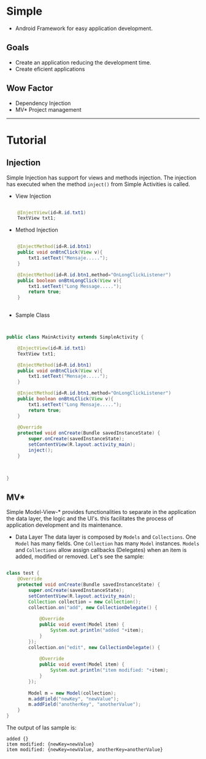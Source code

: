 Simple
======

* Android Framework for easy application development.

Goals
-----

* Create an application reducing the development time.
* Create eficient applications


Wow Factor
----------

* Dependency Injection
* MV* Project management

_______________________________________________________________________

Tutorial
========

Injection
---------

Simple Injection has support for views and methods injection. The injection 
has executed when the method ```inject()``` from Simple Activities is called.

* View Injection

```java

	@InjectView(id=R.id.txt1)
	TextView txt1;

```

* Method Injection

```java

	@InjectMethod(id=R.id.btn1)
	public void onBtnClick(View v){
		txt1.setText("Mensaje.....");
	}

	@InjectMethod(id=R.id.btn1,method="OnLongClickListener")
	public boolean onBtnLongClick(View v){
		txt1.setText("Long Message.....");
		return true;
	}
	
```

* Sample Class

```java


public class MainActivity extends SimpleActivity {

	@InjectView(id=R.id.txt1)
	TextView txt1;

	@InjectMethod(id=R.id.btn1)
	public void onBtnClick(View v){
		txt1.setText("Mensaje.....");
	}

	@InjectMethod(id=R.id.btn1,method="OnLongClickListener")
	public boolean onBtnLClick(View v){
		txt1.setText("Long Mensaje.....");
		return true;
	}
	
	@Override
	protected void onCreate(Bundle savedInstanceState) {
		super.onCreate(savedInstanceState);
		setContentView(R.layout.activity_main);
		inject();
	}

	

}

```



MV*
---
Simple Model-View-* provides functionalities to separate in the application the data layer,
the logic and the UI's. this facilitates the process of application development and its maintenance.

* Data Layer
The data layer is composed by ```Models``` and ```Collections```. One ```Model``` has many fields.
One ```Collection``` has many ```Model``` instances.
```Models``` and ```Collections``` allow assign callbacks (Delegates) when an item is added, modified or removed.
Let's see the sample:

```java

class test {
    @Override
	protected void onCreate(Bundle savedInstanceState) {
		super.onCreate(savedInstanceState);
		setContentView(R.layout.activity_main);
		Collection collection = new Collection();
		collection.on("add", new CollectionDelegate() {
			
			@Override
			public void event(Model item) {
				System.out.println("added "+item);
			}
		});
		collection.on("edit", new CollectionDelegate() {
			
			@Override
			public void event(Model item) {
				System.out.println("item modified: "+item);
			}
		});
		
		Model m = new Model(collection);
		m.addField("newKey", "newValue");
		m.addField("anotherKey", "anotherValue");
    }
}

```

The output of las sample is:

```
added {}
item modified: {newKey=newValue}
item modified: {newKey=newValue, anotherKey=anotherValue}
```
